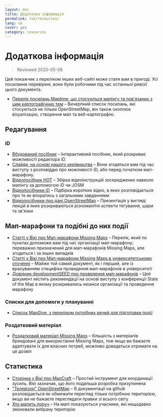 ```yaml
---
layout: doc
title: Додаткова інформація
permalink: /uk/resources/
lang: uk
cover: yes
category: resources
---
```


# Додаткова інформація

> Reviewed 2020-05-08

Цей покажчик з переліком інших веб-сайті може стати вам в пригоді. Усі посилання перевірені, вони були робочими під час останньої ревізії цього документа.

  * [Перелік посилань Maptime, що стосуються мапінгу та пов'язаних з цим картографічних тем](http://maptime.io/lessons-resources/) – Вичерпний список посилань, які стосуються не тільки OpenStreetMap, він також охоплює візуалізацію, створення мап та веб-картографію.


## Редагування

### iD

  * [Вбудований посібник](http://www.openstreetmap.org/edit?editor=id#walkthrough=true) – Інтерактивний посібник, який розкриває можливості редактора iD.
  * [Слайди, на основі нашого керівництва](/files/iD-editor-training.pptx) – Вони згодяться вам під час виступу з розповіддю про можливості iD, або перед початком мап-марафону.
  * [Відеопосібник HOT](https://www.youtube.com/playlist?list=PLb9506_-6FMHULD9iDUAh-4qpxKdVspnD) – Збірка відеоінструкцій зосереджених навколо мапінгу за допомогою iD чи JOSM
  * [Відеопосібники iD](https://www.sjtdelfs.de/wordpress/?page_id=84) – Підбірка коротких відео, в яких розповідається про те як впоратись з загальними завданнями
  * [Відеопосібники про дані OpenStreetMap](https://www.youtube.com/playlist?list=PLqC3rFN6pDezPK0NifkGCSMop3vcXQEEU) – Презентація у вигляді лекцій в яких розкриваються різноманітні аспекти теґування, шари та зв'язки

## Мап-марафони та подібні до них події

  * [Статті у Вікі про Мап-марафони Missing Maps](http://wiki.openstreetmap.org/wiki/Missing_Maps_mapathons) – Перелік, який по пунктах допоможе вам під час організації мап-марафону; переважно призначений для мап-марафонів Missing Maps, але згодиться і за інших випадків
  * [Статті у Вікі про Мап-марафони Missing Maps в університетському оточенні](http://wiki.openstreetmap.org/wiki/Missing_Maps_mapathons:_for_students_and_universities) – Майже той самий документ, як і перший, але із врахуванням специфіки проведення мап-марафонів в університеті
  * [Довідник developmentSEED про проведення мап-марафонів](https://developmentseed.org/blog/2015/06/07/organizing-mapathons/) – Цей документ містить рекомендації на основі виступу з конференції State of the Map в якому розкривались нюанси організації та проведення марафону

### Списки для допомоги у плануванні

  * [Список MapGive, з переліком потрібних речей для підготовки події](https://mapgive.state.gov/box/#resources&event-checklist)

### Роздатковий матеріал 

  * [Роздатковий матеріал Missing Maps](https://drive.google.com/drive/folders/0BwOZ7Miy-DQdZFBGYXJ2QWljLWM) – більшість з матеріалів брендовані для використання Missing Maps, тож якщо ви бажаєте адаптувати їх для власних потреб, можливо доведеться отримати на це дозвіл

## Статистика

  * [Сторінка у Вікі про MapCraft](https://wiki.openstreetmap.org/wiki/MapCraft) – Простий інструмент для координації зусиль. Вікі зазначає, що його подальша розробка призупинена
  * ["Телевізор" OpenStreetMap](https://github.com/osmlab/show-me-the-way) – В документації на github розповідається як обмежити перегляд тільки потрібною територією, якщо ви не бажаєте переглядати правки зі всього світу
  * [Хто мапить поруч](http://resultmaps.neis-one.org/oooc) – На мапі показуються учасники, які нещодавно змінювали вибрану територію